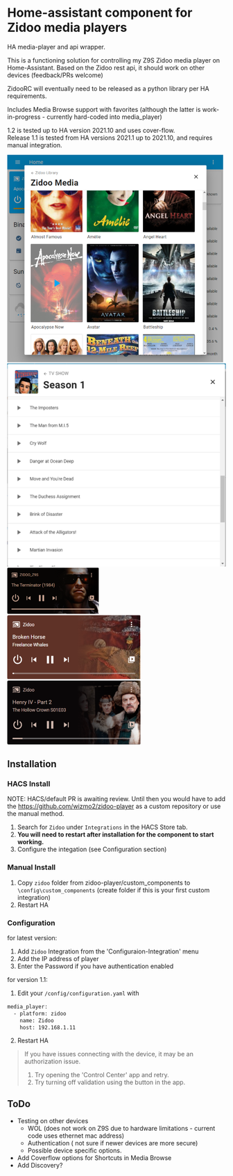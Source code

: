 # Home-assistant component for Zidoo media players
HA media-player and api wrapper.

This is a functioning solution for controlling my Z9S Zidoo media player on Home-Assistant.  Based on the Zidoo rest api, it should work on other devices (feedback/PRs welcome)

ZidooRC will eventually need to be released as a python library per HA requirements.  

Includes Media Browse support with favorites (although the latter is work-in-progress - currently hard-coded into media_player)

1.2 is tested up to HA version 2021.10 and uses cover-flow.   
Release 1.1 is tested from HA versions 2021.1 up to 2021.10, and requires manual integration.

![Media_Library](images/media_browser.png) ![Media_Player](images/tvshow_browse.png) ![Media_Player](images/movie_playing.png) ![Music_Player](images/music_player.png) ![TVshow_Player](images/tvshow_player.png)


## Installation

### HACS Install 

NOTE:  HACS/default PR is awaiting review.  Until then you would have to add the https://github.com/wizmo2/zidoo-player as a custom repository or use the manual method.

1. Search for `Zidoo` under `Integrations` in the HACS Store tab.
2. **You will need to restart after installation for the component to start working.**
3. Configure the integation (see Configuration section)

### Manual Install

1. Copy `zidoo` folder from zidoo-player/custom_components to `\config\custom_components` (create folder if this is your first custom integration)
2. Restart HA

### Configuration

for latest version:

1. Add `Zidoo` Integration from the 'Configuraion-Integration' menu
2. Add the IP address of player
3. Enter the Password if you have authentication enabled

for version 1.1:

1. Edit your `/config/configuration.yaml` with

```
media_player:
  - platform: zidoo
    name: Zidoo
    host: 192.168.1.11
```
2. Restart HA

> If you have issues connecting with the device, it may be an authorization issue.  
>  1. Try opening the 'Control Center' app and retry. 
>  2. Try turning off validation using the button in the app.   

## ToDo

- Testing on other devices
  - WOL (does not work on Z9S due to hardware limitations - current code uses ethernet mac address)
  - Authentication ( not sure if newer devices are more secure)
  - Possible device specific options.   
- Add Coverflow options for Shortcuts in Media Browse
- Add Discovery?



